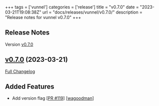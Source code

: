 +++
tags = ['vunnel']
categories = ['release']
title = "v0.7.0"
date = "2023-03-21T19:08:38Z"
url = "docs/releases/vunnel/v0.7.0/"
description = "Release notes for vunnel v0.7.0"
+++

## Release Notes

Version [v0.7.0](https://github.com/anchore/vunnel/releases/tag/v0.7.0)

## [v0.7.0](https://github.com/anchore/vunnel/tree/v0.7.0) (2023-03-21)

[Full Changelog](https://github.com/anchore/vunnel/compare/v0.6.0...v0.7.0)

## Added Features

- Add version flag [[PR #119](https://github.com/anchore/vunnel/pull/119)] [[wagoodman](https://github.com/wagoodman)]
